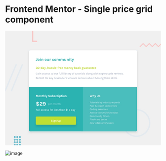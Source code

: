 # Frontend Mentor - Single price grid component

![Design preview for the Single price grid component coding challenge](./design/desktop-preview.jpg)

![image](https://user-images.githubusercontent.com/28530340/144293535-a3b36330-1c6a-403c-9767-34e747004b72.png)

